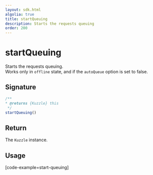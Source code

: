 ```yaml
---
layout: sdk.html
algolia: true
title: startQueuing
description: Starts the requests queuing
order: 200
---
```


# startQueuing

Starts the requests queuing.  
Works only in `offline` state, and if the `autoQueue` option is set to false.  

## Signature
```javascript
/**
* @returns {Kuzzle} this
 */
startQueuing()
```

## Return

The `Kuzzle` instance.

## Usage

[code-example=start-queuing]

